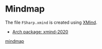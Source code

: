 # Mindmap

The file `FSharp.xmind` is created using [XMind](https://www.xmind.net/).

- [Arch package: xmind-2020](https://www.xmind.net/)

[mindmap](FSharp.png)

